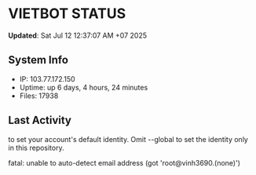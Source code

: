 # VIETBOT STATUS
**Updated**: Sat Jul 12 12:37:07 AM +07 2025

## System Info
- IP: 103.77.172.150
- Uptime: up 6 days, 4 hours, 24 minutes
- Files: 17938

## Last Activity

to set your account's default identity.
Omit --global to set the identity only in this repository.

fatal: unable to auto-detect email address (got 'root@vinh3690.(none)')
